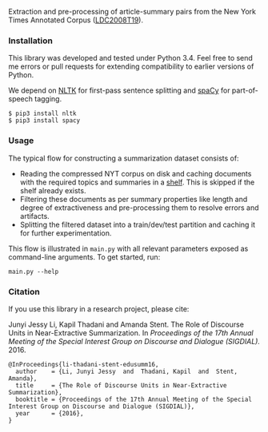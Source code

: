 Extraction and pre-processing of article-summary pairs from the New York Times Annotated Corpus ([LDC2008T19](https://catalog.ldc.upenn.edu/LDC2008T19)).

### Installation

This library was developed and tested under Python 3.4. Feel free to send me errors or pull requests for extending compatibility to earlier versions of Python.

We depend on [NLTK](http://www.nltk.org/) for first-pass sentence splitting and [spaCy](https://spacy.io/) for part-of-speech tagging.
```
$ pip3 install nltk
$ pip3 install spacy
```

### Usage

The typical flow for constructing a summarization dataset consists of:
  * Reading the compressed NYT corpus on disk and caching documents with the required topics and summaries in a [shelf](https://docs.python.org/3/library/shelve.html). This is skipped if the shelf already exists.
  * Filtering these documents as per summary properties like length and degree of extractiveness and pre-processing them to resolve errors and artifacts.
  * Splitting the filtered dataset into a train/dev/test partition and caching it for further experimentation.

This flow is illustrated in `main.py` with all relevant parameters exposed as command-line arguments. To get started, run:
```
main.py --help
```

### Citation

If you use this library in a research project, please cite:

Junyi Jessy Li, Kapil Thadani and Amanda Stent. The Role of Discourse Units in Near-Extractive Summarization. In *Proceedings of the 17th Annual Meeting of the Special Interest Group on Discourse and Dialogue (SIGDIAL).* 2016.

```
@InProceedings{li-thadani-stent-edusumm16,
  author    = {Li, Junyi Jessy  and  Thadani, Kapil  and  Stent, Amanda},
  title     = {The Role of Discourse Units in Near-Extractive Summarization},
  booktitle = {Proceedings of the 17th Annual Meeting of the Special Interest Group on Discourse and Dialogue (SIGDIAL)},
  year      = {2016},
}
```
